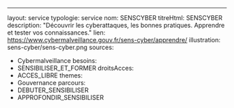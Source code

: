 ---
layout: service
typologie: service
nom: SENS&ZeroWidthSpace;CYBER
titreHtml: SENSCYBER
description: "Découvrir les cyberattaques, les bonnes pratiques. Apprendre et tester vos connaissances."
lien: https://www.cybermalveillance.gouv.fr/sens-cyber/apprendre/
illustration: sens-cyber/sens-cyber.png
sources:
  - Cybermalveillance
besoins: 
  - SENSIBILISER_ET_FORMER
droitsAcces:
  - ACCES_LIBRE
themes:
  - Gouvernance
parcours:
  - DEBUTER_SENSIBILISER
  - APPROFONDIR_SENSIBILISER